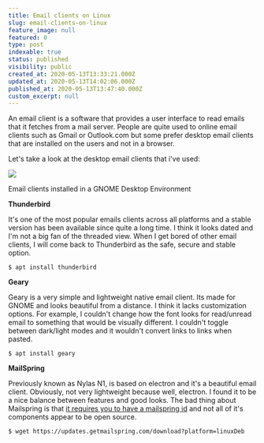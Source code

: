 ```yaml
---
title: Email clients on Linux
slug: email-clients-on-linux
feature_image: null
featured: 0
type: post
indexable: true
status: published
visibility: public
created_at: 2020-05-13T13:33:21.000Z
updated_at: 2020-05-13T14:02:06.000Z
published_at: 2020-05-13T13:47:40.000Z
custom_excerpt: null
---
```


An email client is a software that provides a user interface to read emails that it fetches from a mail server. People are quite used to online email clients such as Gmail or Outlook.com but some prefer desktop email clients that are installed on the users and not in a browser.

Let's take a look at the desktop email clients that i've used:

![](/content/images/2020/05/image.png)

Email clients installed in a GNOME Desktop Environment

**Thunderbird**

It's one of the most popular emails clients across all platforms and a stable version has been available since quite a long time. I think it looks dated and I'm not a big fan of the threaded view. When I get bored of other email clients, I will come back to Thunderbird as the safe, secure and stable option.

    $ apt install thunderbird

**Geary**

Geary is a very simple and lightweight native email client. Its made for GNOME and looks beautiful from a distance. I think it lacks customization options. For example, I couldn't change how the font looks for read/unread email to something that would be visually different. I couldn't toggle between dark/light modes and it wouldn't convert links to links when pasted.

    $ apt install geary

**MailSpring**

Previously known as Nylas N1, is based on electron and it's a beautiful email client. Obviously, not very lightweight because well, electron. I found it to be a nice balance between features and good looks. The bad thing about Mailspring is that [it requires you to have a mailspring id](https://github.com/Foundry376/Mailspring/issues/349) and not all of it's components appear to be open source.

    $ wget https://updates.getmailspring.com/download?platform=linuxDeb